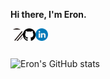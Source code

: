 **Hi there, I'm Eron.**

<a href="https://www.jialinying.com">
  <img align="left" alt="personal web" width="20px" src="./icon/IMG_8218.png" />
<a href="https://github.com/Grimnirobser">
  <img align="left" alt="github" width="20px" src="./icon/github.svg" />
</a>
<a href="https://www.linkedin.com/in/jialin-ying-aa551b18a/">
  <img align="left" alt="linkedin" width="20px" src="./icon/linkedin.svg" />

</a>

<br />
<br />

![Eron's GitHub stats](https://github-readme-stats.vercel.app/api?username=Grimnirobser&hide=starts,prs,issues&show_icons=true)
